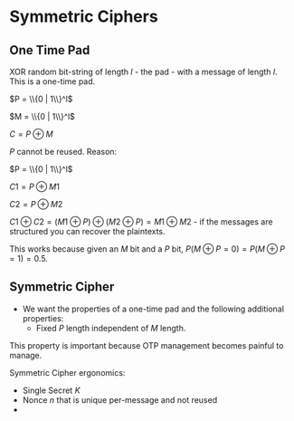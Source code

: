 
# Symmetric Ciphers

## One Time Pad

XOR random bit-string of length $l$ - the pad - with a message of length $l$. This is a one-time pad.

$P = \\{0 | 1\\}^l$

$M = \\{0 | 1\\}^l$

$C = P \oplus M$

$P$ cannot be reused. Reason:

$P = \\{0 | 1\\}^l$

$C1 = P \oplus M1$

$C2 = P \oplus M2$

$C1 \oplus C2 = (M1 \oplus P) \oplus (M2 \oplus P) = M1 \oplus M2$ - if the messages are structured you can recover the plaintexts.

This works because given an $M$ bit and a $P$ bit, $P(M \oplus P = 0) = P(M \oplus P = 1) = 0.5$. 

## Symmetric Cipher

- We want the properties of a one-time pad and the following additional properties:
	- Fixed $P$ length independent of $M$ length.

This property is important because OTP management becomes painful to manage.

Symmetric Cipher ergonomics:

- Single Secret $K$ 
- Nonce $n$ that is unique per-message and not reused
- 

